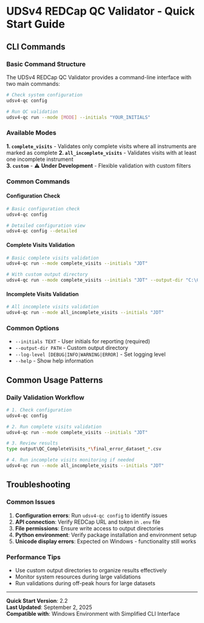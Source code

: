 # UDSv4 REDCap QC Validator - Quick Start Guide

## CLI Commands

### Basic Command Structure

The UDSv4 REDCap QC Validator provides a command-line interface with two main commands:

```bash
# Check system configuration
udsv4-qc config

# Run QC validation
udsv4-qc run --mode [MODE] --initials "YOUR_INITIALS"
```

### Available Modes

**1. `complete_visits`** - Validates only complete visits where all instruments are marked as complete
**2. `all_incomplete_visits`** - Validates visits with at least one incomplete instrument  
**3. `custom`** - ⚠️ **Under Development** - Flexible validation with custom filters

### Common Commands

#### Configuration Check

```bash
# Basic configuration check
udsv4-qc config

# Detailed configuration view
udsv4-qc config --detailed
```

#### Complete Visits Validation

```bash
# Basic complete visits validation
udsv4-qc run --mode complete_visits --initials "JDT"

# With custom output directory
udsv4-qc run --mode complete_visits --initials "JDT" --output-dir "C:\Custom\Output"
```

#### Incomplete Visits Validation

```bash
# All incomplete visits validation
udsv4-qc run --mode all_incomplete_visits --initials "JDT"
```

### Common Options

- `--initials TEXT` - User initials for reporting (required)
- `--output-dir PATH` - Custom output directory
- `--log-level [DEBUG|INFO|WARNING|ERROR]` - Set logging level
- `--help` - Show help information

## Common Usage Patterns

### Daily Validation Workflow

```bash
# 1. Check configuration
udsv4-qc config

# 2. Run complete visits validation
udsv4-qc run --mode complete_visits --initials "JDT"

# 3. Review results
type output\QC_CompleteVisits_*\final_error_dataset_*.csv

# 4. Run incomplete visits monitoring if needed
udsv4-qc run --mode all_incomplete_visits --initials "JDT"
```

## Troubleshooting

### Common Issues

1. **Configuration errors**: Run `udsv4-qc config` to identify issues
2. **API connection**: Verify REDCap URL and token in `.env` file
3. **File permissions**: Ensure write access to output directories
4. **Python environment**: Verify package installation and environment setup
5. **Unicode display errors**: Expected on Windows - functionality still works

### Performance Tips

- Use custom output directories to organize results effectively
- Monitor system resources during large validations
- Run validations during off-peak hours for large datasets

---

**Quick Start Version**: 2.2  
**Last Updated**: September 2, 2025  
**Compatible with**: Windows Environment with Simplified CLI Interface
